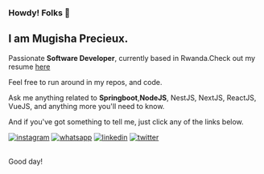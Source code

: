 ### Howdy! Folks 👋

I am Mugisha Precieux.
----------------------

Passionate **Software Developer**, currently based in Rwanda.Check out my resume  <a target="_blank" href="https://bit.ly/precieux-resume">here</a>

Feel free to run around in my repos, and code.

Ask me anything related to **Springboot**,**NodeJS**, NestJS, NextJS, ReactJS, VueJS, and anything more you'll need to know.

And if you've got something to tell me, just click any of the links below.
<div>
  <a href="https://www.instagram.com/precieux_64"><img src="https://user-images.githubusercontent.com/65293976/185198234-42fa10a5-826e-42d3-80d1-bbad7e550b7a.png" alt="instagram"></a>
  <a href="https://wa.me/250782307144"><img src="https://user-images.githubusercontent.com/65293976/185197546-c864739e-59d8-4386-94dc-28d447ffe8e1.png" alt="whatsapp"></a>
<a href="https://www.linkedin.com/in/mugisha-precieux-410336227/"><img src="https://user-images.githubusercontent.com/65293976/185198767-0de8862e-2621-471a-816b-141feb9f775f.png" alt="linkedin"></a>
  <a href="https://twitter.com/Pre_mugisha"><img src="https://user-images.githubusercontent.com/65293976/185200780-6b8f52bc-e652-4790-9b6e-adc011453f9a.png" alt="twitter"></a>
</div>

<br>

Good day!
